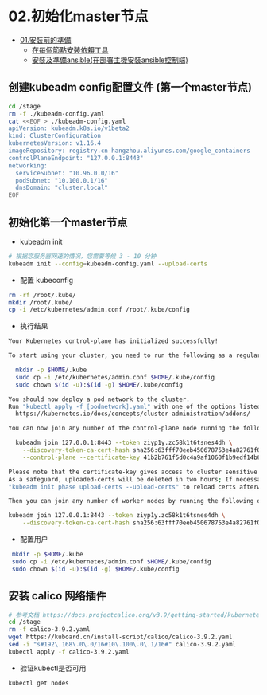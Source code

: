 
# 02.初始化master节点

<!-- TOC -->

- [01.安裝前的準備](#01.安裝前的準備)
    - [在每個節點安裝依賴工具](#在每個節點安裝依賴工具)
    - [安裝及準備ansible(在部署主機安裝ansible控制端)](#安裝及準備ansible(在部署主機安裝ansible控制端))

<!-- /TOC -->

## 创建kubeadm config配置文件 (第一个master节点)


``` bash
cd /stage
rm -f ./kubeadm-config.yaml
cat <<EOF > ./kubeadm-config.yaml
apiVersion: kubeadm.k8s.io/v1beta2
kind: ClusterConfiguration
kubernetesVersion: v1.16.4
imageRepository: registry.cn-hangzhou.aliyuncs.com/google_containers
controlPlaneEndpoint: "127.0.0.1:8443"
networking:
  serviceSubnet: "10.96.0.0/16"
  podSubnet: "10.100.0.1/16"
  dnsDomain: "cluster.local"
EOF
```
## 初始化第一个master节点

+ kubeadm init
``` bash
# 根据您服务器网速的情况，您需要等候 3 - 10 分钟
kubeadm init --config=kubeadm-config.yaml --upload-certs
```

+ 配置 kubeconfig
``` bash
rm -rf /root/.kube/
mkdir /root/.kube/
cp -i /etc/kubernetes/admin.conf /root/.kube/config
```
+ 执行结果

``` bash
Your Kubernetes control-plane has initialized successfully!

To start using your cluster, you need to run the following as a regular user:

  mkdir -p $HOME/.kube
  sudo cp -i /etc/kubernetes/admin.conf $HOME/.kube/config
  sudo chown $(id -u):$(id -g) $HOME/.kube/config

You should now deploy a pod network to the cluster.
Run "kubectl apply -f [podnetwork].yaml" with one of the options listed at:
  https://kubernetes.io/docs/concepts/cluster-administration/addons/

You can now join any number of the control-plane node running the following command on each as root:

  kubeadm join 127.0.0.1:8443 --token ziyp1y.zc58k1t6tsnes4dh \
    --discovery-token-ca-cert-hash sha256:63fff70eeb450678753e4a82761f09c864edc73d0b14efd30fff38673b6d7c64 \
    --control-plane --certificate-key 41b2b761f5d0c4a9af1060f1b9edf14b687b6dd572e60289aa4fc150fb62df47

Please note that the certificate-key gives access to cluster sensitive data, keep it secret!
As a safeguard, uploaded-certs will be deleted in two hours; If necessary, you can use
"kubeadm init phase upload-certs --upload-certs" to reload certs afterward.

Then you can join any number of worker nodes by running the following on each as root:

kubeadm join 127.0.0.1:8443 --token ziyp1y.zc58k1t6tsnes4dh \
    --discovery-token-ca-cert-hash sha256:63fff70eeb450678753e4a82761f09c864edc73d0b14efd30fff38673b6d7c64
```
+ 配置用户
``` bash
 mkdir -p $HOME/.kube
 sudo cp -i /etc/kubernetes/admin.conf $HOME/.kube/config
 sudo chown $(id -u):$(id -g) $HOME/.kube/config
  ```

## 安装 calico 网络插件
``` bash
# 参考文档 https://docs.projectcalico.org/v3.9/getting-started/kubernetes/
cd /stage
rm -f calico-3.9.2.yaml
wget https://kuboard.cn/install-script/calico/calico-3.9.2.yaml
sed -i "s#192\.168\.0\.0/16#10\.100\.0\.1/16#" calico-3.9.2.yaml
kubectl apply -f calico-3.9.2.yaml
```

+ 验证kubectl是否可用
``` bash
kubectl get nodes
```
